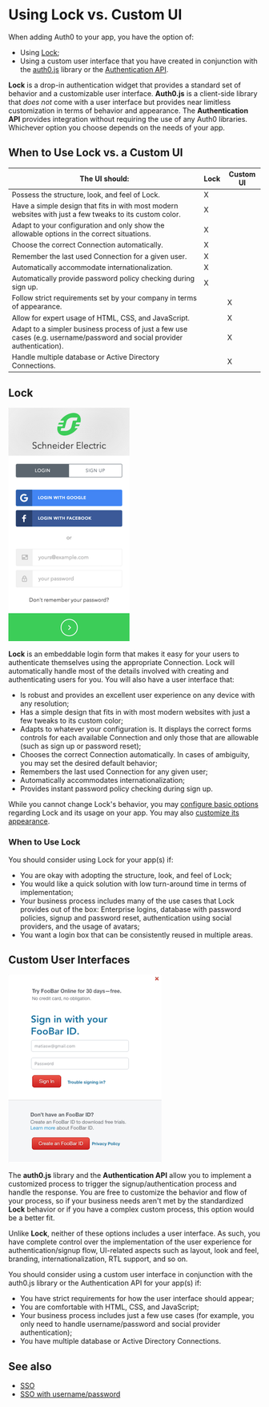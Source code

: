 # Using Lock vs. Custom UI

When adding Auth0 to your app, you have the option of:

* Using [Lock](/libraries/lock);
* Using a custom user interface that you have created in conjunction with the [auth0.js](libraries/auth0js) library or the [Authentication API](https://auth0.com/docs/auth-api).

**Lock** is a drop-in authentication widget that provides a standard set of behavior and a customizable user interface. **Auth0.js** is a client-side library that *does not* come with a user interface but provides near limitless customization in terms of behavior and appearance. The **Authentication API** provides integration without requiring the use of any Auth0 libraries. Whichever option you choose depends on the needs of your app.

## When to Use Lock vs. a Custom UI

|The UI should:|Lock|Custom UI|
|-|-|-|
|Possess the structure, look, and feel of Lock.|X||
|Have a simple design that fits in with most modern websites with just a few tweaks to its custom color.|X||
|Adapt to your configuration and only show the allowable options in the correct situations.|X||
|Choose the correct Connection automatically.|X||
|Remember the last used Connection for a given user.|X||
|Automatically accommodate internationalization.|X||
|Automatically provide password policy checking during sign up.|X||
|Follow strict requirements set by your company in terms of appearance.||X|
|Allow for expert usage of HTML, CSS, and JavaScript.||X|
|Adapt to a simpler business process of just a few use cases (e.g. username/password and social provider authentication).||X|
|Handle multiple database or Active Directory Connections.||X|

## Lock

![](/media/articles/lock-vs-customui/lock.png)

**Lock** is an embeddable login form that makes it easy for your users to authenticate themselves using the appropriate Connection. Lock will automatically handle most of the details involved with creating and authenticating users for you. You will also have a user interface that:

* Is robust and provides an excellent user experience on any device with any resolution;
* Has a simple design that fits in with most modern websites with just a few tweaks to its custom color;
* Adapts to whatever your configuration is. It displays the correct forms controls for each available Connection and only those that are allowable (such as sign up or password reset);
* Chooses the correct Connection automatically. In cases of ambiguity, you may set the desired default behavior;
* Remembers the last used Connection for any given user;
* Automatically accommodates internationalization;
* Provides instant password policy checking during sign up.

While you cannot change Lock's behavior, you may [configure basic options](https://auth0.com/docs/libraries/lock/customization) regarding Lock and its usage on your app. You may also [customize its appearance](https://auth0.com/docs/libraries/lock/ui-customization).

### When to Use Lock

You should consider using Lock for your app(s) if:

* You are okay with adopting the structure, look, and feel of Lock;
* You would like a quick solution with low turn-around time in terms of implementation;
* Your business process includes many of the use cases that Lock provides out of the box: Enterprise logins, database with password policies, signup and password reset, authentication using social providers, and the usage of avatars;
* You want a login box that can be consistently reused in multiple areas.

## Custom User Interfaces

![](/media/articles/lock-vs-customui/customui.png)

The **auth0.js** library and the **Authentication API** allow you to implement a customized process to trigger the signup/authentication process and handle the response. You are free to customize the behavior and flow of your process, so if your business needs aren't met by the standardized **Lock** behavior or if you have a complex custom process, this option would be a better fit.

Unlike **Lock**, neither of these options includes a user interface. As such, you have complete control over the implementation of the user experience for authentication/signup flow, UI-related aspects such as layout, look and feel, branding, internationalization, RTL support, and so on.

You should consider using a custom user interface in conjunction with the auth0.js library or the Authentication API for your app(s) if:

* You have strict requirements for how the user interface should appear;
* You are comfortable with HTML, CSS, and JavaScript;
* Your business process includes just a few use cases (for example, you only need to handle username/password and social provider authentication);
* You have multiple database or Active Directory Connections.

## See also

* [SSO](/sso/single-sign-on)
* [SSO with username/password](/sso/sso-username-password)
